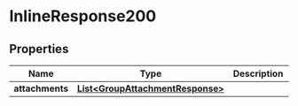 

# InlineResponse200


## Properties

| Name | Type | Description | Notes |
|------------ | ------------- | ------------- | -------------|
|**attachments** | [**List&lt;GroupAttachmentResponse&gt;**](GroupAttachmentResponse.md) |  |  [optional] |



